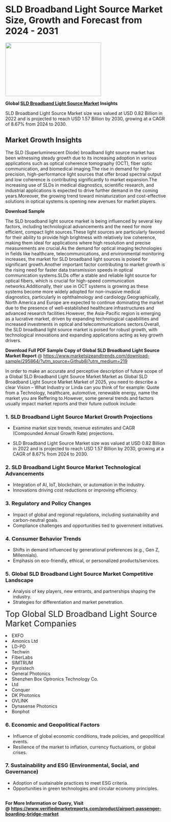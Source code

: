 <H1>SLD Broadband Light Source Market Size, Growth and Forecast from 2024 - 2031</H1><img class="aligncenter size-medium wp-image-584254" src="https://thirdeyenews.in/wp-content/uploads/2024/09/Global-Market-Research-300x168.jpeg" alt="" width="300" height="168" /><p><strong>Global&nbsp;<a href="https://www.marketsizeandtrends.com/download-sample/295864/?utm_source=Github8j?utm_medium=219">SLD Broadband Light Source Market</a> Insights</strong></p><p>SLD Broadband Light Source Market size was valued at USD 0.82 Billion in 2022 and is projected to reach USD 1.57 Billion by 2030, growing at a CAGR of 8.67% from 2024 to 2030.</p><p><h2>Market Growth Insights</h2> <p>The SLD (Superluminescent Diode) broadband light source market has been witnessing steady growth due to its increasing adoption in various applications such as optical coherence tomography (OCT), fiber optic communication, and biomedical imaging.The rise in demand for high-precision, high-performance light sources that offer broad spectral output and low coherence is contributing significantly to market expansion.The increasing use of SLDs in medical diagnostics, scientific research, and industrial applications is expected to drive further demand in the coming years.Moreover, the growing trend toward miniaturization and cost-effective solutions in optical systems is opening new avenues for market players.</p> <p><strong>Download Sample</strong></p> <p>The SLD broadband light source market is being influenced by several key factors, including technological advancements and the need for more efficient, compact light sources.These light sources are particularly favored for their ability to provide high brightness with relatively low coherence, making them ideal for applications where high resolution and precise measurements are crucial.As the demand for optical imaging technologies in fields like healthcare, telecommunications, and environmental monitoring increases, the market for SLD broadband light sources is poised for significant growth.Another important factor contributing to market growth is the rising need for faster data transmission speeds in optical communication systems.SLDs offer a stable and reliable light source for optical fibers, which is crucial for high-speed communication networks.Additionally, their use in OCT systems is growing as these systems become more widely adopted for non-invasive medical diagnostics, particularly in ophthalmology and cardiology.Geographically, North America and Europe are expected to continue dominating the market due to the presence of well-established healthcare infrastructures and advanced research facilities.However, the Asia-Pacific region is emerging as a lucrative market, driven by expanding technological capabilities and increased investments in optical and telecommunications sectors.Overall, the SLD broadband light source market is poised for robust growth, with technological innovations and expanding applications acting as key growth drivers.</p> <p><span class=""><strong>Download Full PDF Sample Copy of Global SLD Broadband Light Source Market Report</strong> @ <a href="https://www.marketsizeandtrends.com/download-sample/295864/?utm_source=Github8j?utm_medium=219" target="_blank">https://www.marketsizeandtrends.com/download-sample/295864/?utm_source=Github8j?utm_medium=219</a></span></p><p>In order to make an accurate and perceptive description of future scope of a Global&nbsp;SLD Broadband Light Source Market Market as Global&nbsp;SLD Broadband Light Source Market Market of 2025, you need to describe a clear Vision &ndash; What Industry or Linda can you think of for example: Quote from a Technology, healthcare, automotive, renewable energy, name the market you are Reffering to.However, some general trends and factors usually impact market reports and their future outlook include:</p><h3>1.&nbsp;<strong>SLD Broadband Light Source Market Growth Projections</strong></h3><ul><li>Examine market size trends, revenue estimates and CAGR (Compounded Annual Growth Rate) projections.</li><li><p>SLD Broadband Light Source Market size was valued at USD 0.82 Billion in 2022 and is projected to reach USD 1.57 Billion by 2030, growing at a CAGR of 8.67% from 2024 to 2030.</p></li></ul><h3>2.&nbsp;<strong>SLD Broadband Light Source Market Technological Advancements</strong></h3><ul><li>Integration of AI, IoT, blockchain, or automation in the industry.</li><li>Innovations driving cost reductions or improving efficiency.</li></ul><h3>3.&nbsp;<strong>Regulatory and Policy Changes</strong></h3><ul><li>Impact of global and regional regulations, including sustainability and carbon-neutral goals.</li><li>Compliance challenges and opportunities tied to government initiatives.</li></ul><h3>4.&nbsp;<strong>Consumer Behavior Trends</strong></h3><ul><li>Shifts in demand influenced by generational preferences (e.g., Gen Z, Millennials).</li><li>Emphasis on eco-friendly, ethical, or personalized products/services.</li></ul><h3>5.&nbsp;<strong>Global SLD Broadband Light Source Market Competitive Landscape</strong></h3><ul><li>Analysis of key players, new entrants, and partnerships shaping the industry.</li><li>Strategies for differentiation and market penetration.</li></ul><p data-pm-slice="1 1 []"><span style="color: inherit; font-family: inherit; font-size: 25px;">Top Global SLD Broadband Light Source Market Companies</span></p><div class="" data-test-id=""><p><li>EXFO</li><li> Amonics Ltd</li><li> LD-PD</li><li> Techwin</li><li> FiberLabs</li><li> SIMTRUM</li><li> Pyroistech</li><li> General Photonics</li><li> Shenzhen Box Optronics Technology Co.</li><li> Ltd</li><li> Conquer</li><li> DK Photonics</li><li> OVLINK</li><li> Dynasense Photonics</li><li> Bonphot</li></p></div><h3>6.&nbsp;<strong>Economic and Geopolitical Factors</strong></h3><ul><li>Influence of global economic conditions, trade policies, and geopolitical events.</li><li>Resilience of the market to inflation, currency fluctuations, or global crises.</li></ul><h3>7.&nbsp;<strong>Sustainability and ESG (Environmental, Social, and Governance)</strong></h3><ul><li>Adoption of sustainable practices to meet ESG criteria.</li><li>Opportunities in green technologies and circular economy principles.</li></ul><h2><strong style="font-size: 14px;">For More Information or Query, Visit @&nbsp;</strong><a style="background-color: #ffffff; font-size: 14px;" href="https://www.marketsizeandtrends.com/report/sld-broadband-light-source-market/" target="_blank">https://www.verifiedmarketreports.com/product/airport-passenger-boarding-bridge-market</a></h2>